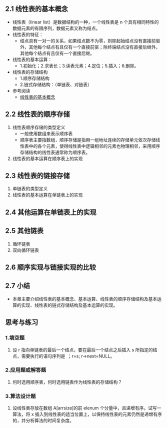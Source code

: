 ## 2.1 线性表的基本概念

- 线性表（linear list）是数据结构的一种，一个线性表是 n 个具有相同特性的数据元素的有限序列，数据元素又称为结点。
- 线性表的特征：
  - 结点具有一对一的关系，如果结点数不为零，则除起始结点没有直接前驱外，其他每个结点有且仅有一个直接前驱；除终端结点没有直接后继外，其他每个结点有且仅有一个直接后继。
- 线性表的基本运算：
  - 1.初始化；2.求表长；3.读表元素；4.定位；5.插入；6.删除。
- 线性表的存储结构
  - 1.顺序存储结构
  - 2.链式存储结构：（单链表、对链表）
- 参考阅读
  - [线性表的基本概念](https://www.huweihuang.com/data-structure-notes/list/list-concept.html)

## 2.2 线性表的顺序存储

1. 线性表顺序存储的类型定义
   - 一般使用数组来表示顺序表
   - 顺序表主要指数组，顺序存储是指用一组地址连续的存储单元依次存储线性表中的各个元素，使得线性表中逻辑相邻的元素也物理相邻，采用顺序存储结构的线性表通常称为顺序表。
2. 线性表的基本运算在顺序表上的实现

## 2.3 线性表的链接存储

1. 单链表的类型定义
2. 线性表的基本运算在单链表上的实现

## 2.4 其他运算在单链表上的实现

## 2.5 其他链表

1. 循环链表
2. 双向循环链表

## 2.6 顺序实现与链接实现的比较

## 2.7 小结

- 本章主要介绍线性表的基本概念、基本运算、线性表的顺序存储结构及基本运算的实现、线性表的链式存储结构及基本运算的实现。

## 思考与练习

### 1.填空题

1. 设 r 指向单链表的最后一个结点，要在最后一个结点之后插入 s 所指定的结点，需要执行的语句序列是` `；r=s; r->next=NULL。

### 2.应用题或解答题

1. 何时选用顺序表，何时选用链表作为线性表的存储结构？

### 3.算法设计题

1. 设线性表存放在数组 A[arrsize]的前 elenum 个分量中，且递增有序。试写一算法，将 x 插入到线性表的适当位置上，以保持线性表的元素仍然是递增有序的，并分析算法的时间复杂度。
